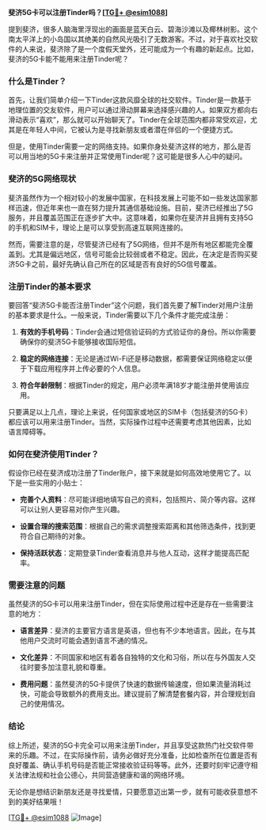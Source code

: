 **斐济5G卡可以注册Tinder吗？[[TG💪+ @esim1088](https://t.me/s/esim1088)]**

提到斐济，很多人脑海里浮现出的画面是蓝天白云、碧海沙滩以及椰林树影。这个南太平洋上的小岛国以其绝美的自然风光吸引了无数游客。不过，对于喜欢社交软件的人来说，斐济除了是一个度假天堂外，还可能成为一个有趣的新起点。比如，斐济的5G卡能不能用来注册Tinder呢？

### 什么是Tinder？
首先，让我们简单介绍一下Tinder这款风靡全球的社交软件。Tinder是一款基于地理位置的交友软件，用户可以通过滑动屏幕来选择感兴趣的人。如果双方都向右滑动表示“喜欢”，那么就可以开始聊天了。Tinder在全球范围内都非常受欢迎，尤其是在年轻人中间，它被认为是寻找新朋友或者潜在伴侣的一个便捷方式。

但是，使用Tinder需要一定的网络支持。如果你身处斐济这样的地方，那么是否可以用当地的5G卡来注册并正常使用Tinder呢？这可能是很多人心中的疑问。

### 斐济的5G网络现状
斐济虽然作为一个相对较小的发展中国家，在科技发展上可能不如一些发达国家那样迅速，但近年来也一直在努力提升其通信基础设施。目前，斐济已经推出了5G服务，并且覆盖范围正在逐步扩大中。这意味着，如果你在斐济并且拥有支持5G的手机和SIM卡，理论上是可以享受到高速互联网连接的。

然而，需要注意的是，尽管斐济已经有了5G网络，但并不是所有地区都能完全覆盖到。尤其是偏远地区，信号可能会比较弱或者不稳定。因此，在决定是否购买斐济5G卡之前，最好先确认自己所在的区域是否有良好的5G信号覆盖。

### 注册Tinder的基本要求
要回答“斐济5G卡能否注册Tinder”这个问题，我们首先要了解Tinder对用户注册的基本要求是什么。一般来说，Tinder需要以下几个条件才能完成注册：

1. **有效的手机号码**：Tinder会通过短信验证码的方式验证你的身份。所以你需要确保你的斐济5G卡能够接收国际短信。
   
2. **稳定的网络连接**：无论是通过Wi-Fi还是移动数据，都需要保证网络稳定以便于下载应用程序并上传必要的个人信息。

3. **符合年龄限制**：根据Tinder的规定，用户必须年满18岁才能注册并使用该应用。

只要满足以上几点，理论上来说，任何国家或地区的SIM卡（包括斐济的5G卡）都应该可以用来注册Tinder。当然，实际操作过程中还需要考虑其他因素，比如语言障碍等。

### 如何在斐济使用Tinder？
假设你已经在斐济成功注册了Tinder账户，接下来就是如何高效地使用它了。以下是一些实用的小贴士：

- **完善个人资料**：尽可能详细地填写自己的资料，包括照片、简介等内容。这样可以让别人更容易对你产生兴趣。
  
- **设置合理的搜索范围**：根据自己的需求调整搜索距离和其他筛选条件，找到更符合自己期待的对象。

- **保持活跃状态**：定期登录Tinder查看消息并与他人互动，这样才能提高匹配率。

### 需要注意的问题
虽然斐济的5G卡可以用来注册Tinder，但在实际使用过程中还是存在一些需要注意的地方：

- **语言差异**：斐济的主要官方语言是英语，但也有不少本地语言。因此，在与其他用户交流时可能会遇到语言不通的情况。

- **文化差异**：不同国家和地区有着各自独特的文化和习俗，所以在与外国友人交往时要多加注意礼貌和尊重。

- **费用问题**：虽然斐济的5G卡提供了快速的数据传输速度，但如果流量消耗过快，可能会导致额外的费用支出。建议提前了解清楚套餐内容，并合理规划自己的使用情况。

### 结论
综上所述，斐济的5G卡完全可以用来注册Tinder，并且享受这款热门社交软件带来的乐趣。不过，在实际操作前，请务必做好充分准备，比如检查所在位置是否有良好覆盖、确认手机号码是否能正常接收验证码等等。此外，还要时刻牢记遵守相关法律法规和社会公德心，共同营造健康和谐的网络环境。

无论你是想结识新朋友还是寻找爱情，只要愿意迈出第一步，就有可能收获意想不到的美好结果哦！

[[TG💪+ @esim1088](https://t.me/s/esim1088) ![Image](https://i.postimg.cc/4NQfJmqS/Snipaste-2025-05-13-00-14-12.png)]